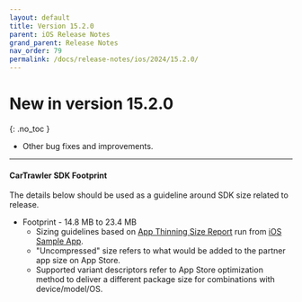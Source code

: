 ```yaml
---
layout: default
title: Version 15.2.0
parent: iOS Release Notes
grand_parent: Release Notes
nav_order: 79
permalink: /docs/release-notes/ios/2024/15.2.0/
---
```


# New in version 15.2.0

{: .no_toc }


* Other bug fixes and improvements.

---
#### CarTrawler SDK Footprint

The details below should be used as a guideline around SDK size related to release.
* Footprint - 14.8 MB to 23.4 MB
  * Sizing guidelines based on <a href="https://github.com/cartrawler/cartrawler.github.io/blob/master/ios-report.txt" target="_blank">App Thinning Size Report</a> run from <a href="https://github.com/cartrawler/cartrawler-ios-integration" target="_blank">iOS Sample App</a>.
  * "Uncompressed" size refers to what would be added to the partner app size on App Store.
  * Supported variant descriptors refer to App Store optimization method to deliver a different package size for combinations with device/model/OS.
